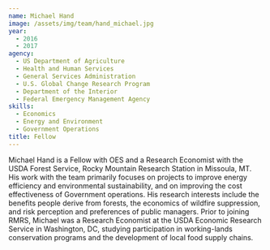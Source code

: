 ```yaml
---
name: Michael Hand
image: /assets/img/team/hand_michael.jpg
year:
  - 2016
  - 2017
agency:
  - US Department of Agriculture
  - Health and Human Services
  - General Services Administration
  - U.S. Global Change Research Program
  - Department of the Interior
  - Federal Emergency Management Agency
skills:
  - Economics
  - Energy and Environment
  - Government Operations
title: Fellow
---
```


Michael Hand is a Fellow with OES and a Research Economist with the USDA Forest Service, Rocky Mountain Research Station in Missoula, MT. His work with the team primarily focuses on projects to improve energy efficiency and environmental sustainability, and on improving the cost effectiveness of Government operations. His research interests include the benefits people derive from forests, the economics of wildfire suppression, and risk perception and preferences of public managers. Prior to joining RMRS, Michael was a Research Economist at the USDA Economic Research Service in Washington, DC, studying participation in working-lands conservation programs and the development of local food supply chains.	
